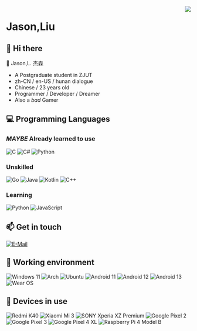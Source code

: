<img align="right" src="https://github-readme-stats.vercel.app/api?username=jasonlius&show_icons=true&theme=prussian&show_icons=true" />
  
# Jason,Liu

## 👋 Hi there
💬 Jason,L. 杰森

- A Postgraduate student in ZJUT
- zh-CN / en-US / hunan dialogue
- Chinese / 23 years old
- Programmer / Developer / Dreamer
- Also a *bad* Gamer

## 💻 Programming Languages

### *MAYBE* Already learned to use

![C](https://img.shields.io/badge/-C-a8b9cc?style=flat-square&logo=C&logoColor=fff)
![C#](https://img.shields.io/badge/C%23-%23239120.svg?style=flat-square&logo=c-sharp&logoColor=fff)
![Python](https://img.shields.io/badge/-Python-3776ab?style=flat-square&logo=python&logoColor=fff)

### Unskilled
![Go](https://img.shields.io/badge/Go-%2300ADD8.svg?style=flat-square&logo=go&logoColor=fff)
![Java](https://img.shields.io/badge/-Java-007396?style=flat-square&logo=Java&logoColor=fff)
![Kotlin](https://img.shields.io/badge/Kotlin-%230095D5.svg?style=flat-square&logo=kotlin&logoColor=fff)
![C++](https://img.shields.io/badge/-C%2b%2b-00599c?style=flat-square&logo=C%2b%2b&logoColor=fff)

### Learning
![Python](https://img.shields.io/badge/-Python-3776ab?style=flat-square&logo=python&logoColor=fff)
![JavaScript](https://img.shields.io/badge/-JavaScript-f7df1e?style=flat-square&logo=JavaScript&labelColor=f7df1e&logoColor=000)

## 📫 Get in touch
[![E-Mail](https://img.shields.io/badge/%40-jasonliu258%40163.com-blue)](mailto:jasonliu258@163.com)

## 💾 Working environment
![Windows 11](https://img.shields.io/badge/Windows%2011%20Pro-00adef?style=flat-square&logo=macos&logoColor=ffffff)
![Arch](https://img.shields.io/badge/Arch%20Linux-1793D1?logo=arch-linux&logoColor=fff&style=flat-square)
![Ubuntu](https://img.shields.io/badge/Ubuntu-E95420?style=flat-square&logo=ubuntu&logoColor=white)
![Android 11](https://img.shields.io/badge/Android%2011-3ddc84?style=flat-square&logo=android&logoColor=ffffff)
![Android 12](https://img.shields.io/badge/Android%2012-3ddc84?style=flat-square&logo=android&logoColor=ffffff)
![Android 13](https://img.shields.io/badge/Android%2013-3ddc84?style=flat-square&logo=android&logoColor=ffffff)
![Wear OS](https://img.shields.io/badge/Wear%20OS%20-4285f4?style=flat-square&logo=wear%20os&logoColor=ffffff)

## 📱 Devices in use
![Redmi  K40](https://img.shields.io/badge/Redmi%20K40%20%20-fd4900?style=flat-square&logo=xiaomi&logoColor=ffffff)
![Xiaomi Mi 3  ](https://img.shields.io/badge/Xiaomi%20Mi%203%20联通版-fd4900?style=flat-square&logo=xiaomi&logoColor=ffffff)
![SONY Xperia XZ Premium](https://img.shields.io/badge/Xperia%20XZ%20Premium-000000?style=flat-square&logo=sony&logoColor=ffffff)
![Google Pixel 2](https://img.shields.io/badge/Google%20Pixel%202-4285f4?style=flat-square&logo=google&logoColor=ffffff)
![Google Pixel 3](https://img.shields.io/badge/Google%20Pixel%203-4285f4?style=flat-square&logo=google&logoColor=ffffff)
![Google Pixel 4 XL](https://img.shields.io/badge/Google%20Pixel%204%20XL-4285f4?style=flat-square&logo=google&logoColor=ffffff)
![Raspberry Pi 4 Model B](https://img.shields.io/badge/Raspberry%20Pi%204%20Model%20B-a22846?style=flat-square&logo=raspberry%20pi&logoColor=ffffff)

